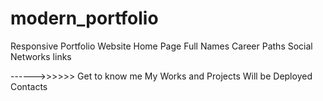 # modern_portfolio
Responsive Portfolio Website
Home Page
Full Names
Career Paths
Social Networks links

------>>>>>>
Get to know me
My Works and Projects
Will be Deployed
Contacts
